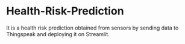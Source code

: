 # Health-Risk-Prediction
It is a health risk prediction obtained from sensors by sending data to Thingspeak and deploying it on Streamlit.
